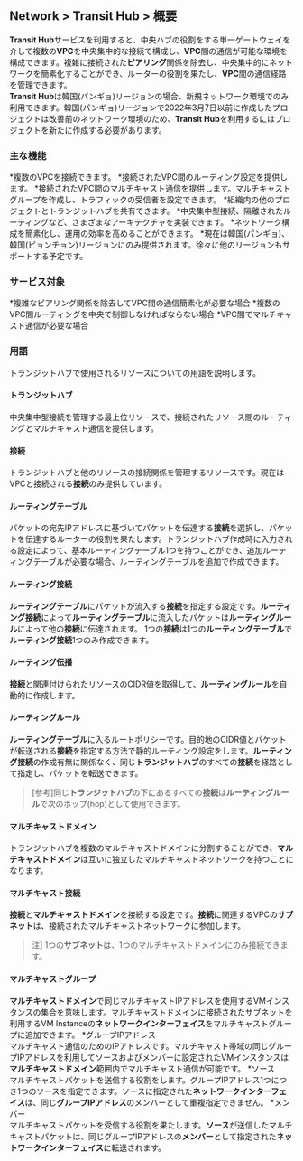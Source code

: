 ## Network > Transit Hub > 概要

**Transit Hub**サービスを利用すると、中央ハブの役割をする単一ゲートウェイを介して複数の**VPC**を中央集中的な接続で構成し、**VPC**間の通信が可能な環境を構成できます。複雑に接続された**ピアリング**関係を除去し、中央集中的にネットワークを簡素化することができ、ルーターの役割を果たし、**VPC**間の通信経路を管理できます。 </br>
**Transit Hub**は韓国(パンギョ)リージョンの場合、新規ネットワーク環境でのみ利用できます。韓国(パンギョ)リージョンで2022年3月7日以前に作成したプロジェクトは改善前のネットワーク環境のため、**Transit Hub**を利用するにはプロジェクトを新たに作成する必要があります。

### 主な機能

*複数のVPCを接続できます。
*接続されたVPC間のルーティング設定を提供します。
*接続されたVPC間のマルチキャスト通信を提供します。マルチキャストグループを作成し、トラフィックの受信者を設定できます。
*組織内の他のプロジェクトとトランジットハブを共有できます。
*中央集中型接続、隔離されたルーティングなど、さまざまなアーキテクチャを実装できます。
*ネットワーク構成を簡素化し、運用の効率を高めることができます。
*現在は韓国(パンギョ)、韓国(ピョンチョン)リージョンにのみ提供されます。徐々に他のリージョンもサポートする予定です。

### サービス対象

*複雑なピアリング関係を除去してVPC間の通信簡素化が必要な場合
*複数のVPC間ルーティングを中央で制御しなければならない場合
*VPC間でマルチキャスト通信が必要な場合

### 用語
トランジットハブで使用されるリソースについての用語を説明します。
#### トランジットハブ
中央集中型接続を管理する最上位リソースで、接続されたリソース間のルーティングとマルチキャスト通信を提供します。
#### 接続
トランジットハブと他のリソースの接続関係を管理するリソースです。現在はVPCと接続される**接続**のみ提供しています。
#### ルーティングテーブル
パケットの宛先IPアドレスに基づいてパケットを伝達する**接続**を選択し、パケットを伝達するルーターの役割を果たします。トランジットハブ作成時に入力される設定によって、基本ルーティングテーブル1つを持つことができ、追加ルーティングテーブルが必要な場合、ルーティングテーブルを追加で作成できます。 
#### ルーティング接続
**ルーティングテーブル**にパケットが流入する**接続**を指定する設定です。**ルーティング接続**によって**ルーティングテーブル**に流入したパケットは**ルーティングルール**によって他の**接続**に伝達されます。 1つの**接続**は1つの**ルーティングテーブル**で**ルーティング接続**1つのみ作成できます。 
#### ルーティング伝播
**接続**と関連付けられたリソースのCIDR値を取得して、**ルーティングルール**を自動的に作成します。
#### ルーティングルール
**ルーティングテーブル**に入るルートポリシーです。目的地のCIDR値とパケットが転送される**接続**を指定する方法で静的ルーティング設定をします。**ルーティング接続**の作成有無に関係なく、同じ**トランジットハブ**のすべての**接続**を経路として指定し、パケットを転送できます。
> [参考]同じ**トランジットハブ**の下にあるすべての**接続**は**ルーティングルール**で次のホップ(hop)として使用できます。
#### マルチキャストドメイン
トランジットハブを複数のマルチキャストドメインに分割することができ、**マルチキャストドメイン**は互いに独立したマルチキャストネットワークを持つことになります。
#### マルチキャスト接続
**接続**と**マルチキャストドメイン**を接続する設定です。**接続**に関連するVPCの**サブネット**は、接続されたマルチキャストネットワークに参加します。
> 注] 1つの**サブネット**は、1つのマルチキャストドメインにのみ接続できます。
#### マルチキャストグループ
**マルチキャストドメイン**で同じマルチキャストIPアドレスを使用するVMインスタンスの集合を意味します。マルチキャストドメインに接続されたサブネットを利用するVM Instanceの**ネットワークインターフェイス**をマルチキャストグループに追加できます。
*グループIPアドレス<br>
マルチキャスト通信のためのIPアドレスです。マルチキャスト帯域の同じグループIPアドレスを利用してソースおよびメンバーに設定されたVMインスタンスは**マルチキャストドメイン**範囲内でマルチキャスト通信が可能です。
*ソース<br>
マルチキャストパケットを送信する役割をします。グループIPアドレス1つにつき1つのソースを指定できます。ソースに指定された**ネットワークインターフェイス**は、同じ**グループIPアドレス**のメンバーとして重複指定できません。
*メンバー<br>
マルチキャストパケットを受信する役割を果たします。**ソース**が送信したマルチキャストパケットは、同じグループIPアドレスの**メンバー**として指定された**ネットワークインターフェイス**に転送されます。
